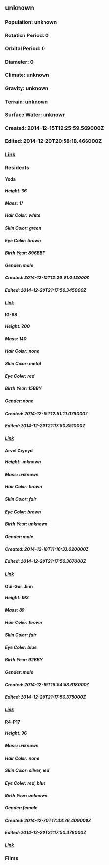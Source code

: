 ## unknown
### Population: unknown
### Rotation Period: 0
### Orbital Period: 0
### Diameter: 0
### Climate: unknown
### Gravity: unknown
### Terrain: unknown
### Surface Water: unknown
### Created: 2014-12-15T12:25:59.569000Z
### Edited: 2014-12-20T20:58:18.466000Z
### [Link](https://swapi.dev/api/planets/28/)
### Residents
#### Yoda
##### Height: 66
##### Mass: 17
##### Hair Color: white
##### Skin Color: green
##### Eye Color: brown
##### Birth Year: 896BBY
##### Gender: male
##### Created: 2014-12-15T12:26:01.042000Z
##### Edited: 2014-12-20T21:17:50.345000Z
##### [Link](https://swapi.dev/api/people/20/)
#### IG-88
##### Height: 200
##### Mass: 140
##### Hair Color: none
##### Skin Color: metal
##### Eye Color: red
##### Birth Year: 15BBY
##### Gender: none
##### Created: 2014-12-15T12:51:10.076000Z
##### Edited: 2014-12-20T21:17:50.351000Z
##### [Link](https://swapi.dev/api/people/23/)
#### Arvel Crynyd
##### Height: unknown
##### Mass: unknown
##### Hair Color: brown
##### Skin Color: fair
##### Eye Color: brown
##### Birth Year: unknown
##### Gender: male
##### Created: 2014-12-18T11:16:33.020000Z
##### Edited: 2014-12-20T21:17:50.367000Z
##### [Link](https://swapi.dev/api/people/29/)
#### Qui-Gon Jinn
##### Height: 193
##### Mass: 89
##### Hair Color: brown
##### Skin Color: fair
##### Eye Color: blue
##### Birth Year: 92BBY
##### Gender: male
##### Created: 2014-12-19T16:54:53.618000Z
##### Edited: 2014-12-20T21:17:50.375000Z
##### [Link](https://swapi.dev/api/people/32/)
#### R4-P17
##### Height: 96
##### Mass: unknown
##### Hair Color: none
##### Skin Color: silver, red
##### Eye Color: red, blue
##### Birth Year: unknown
##### Gender: female
##### Created: 2014-12-20T17:43:36.409000Z
##### Edited: 2014-12-20T21:17:50.478000Z
##### [Link](https://swapi.dev/api/people/75/)
### Films